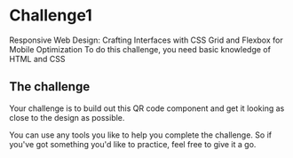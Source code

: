 # Challenge1
Responsive Web Design: Crafting Interfaces with CSS Grid and Flexbox for Mobile Optimization
To do this challenge, you need basic knowledge of HTML and CSS
## The challenge

Your challenge is to build out this QR code component and get it looking as close to the design as possible.

You can use any tools you like to help you complete the challenge. So if you've got something you'd like to practice, feel free to give it a go.
